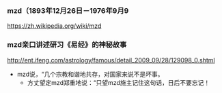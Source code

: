 ### mzd（1893年12月26日－1976年9月9
https://zh.wikipedia.org/wiki/mzd

### mzd亲口讲述研习《易经》的神秘故事
http://ent.ifeng.com/astrology/famous/detail_2009_09/28/129098_0.shtml
- mzd说，“几个宗教和谐地共存，对国家来说不是坏事。
  - 方丈望定mzd郑重地说：“只望mzd施主记住这句话，日后不要忘记！
